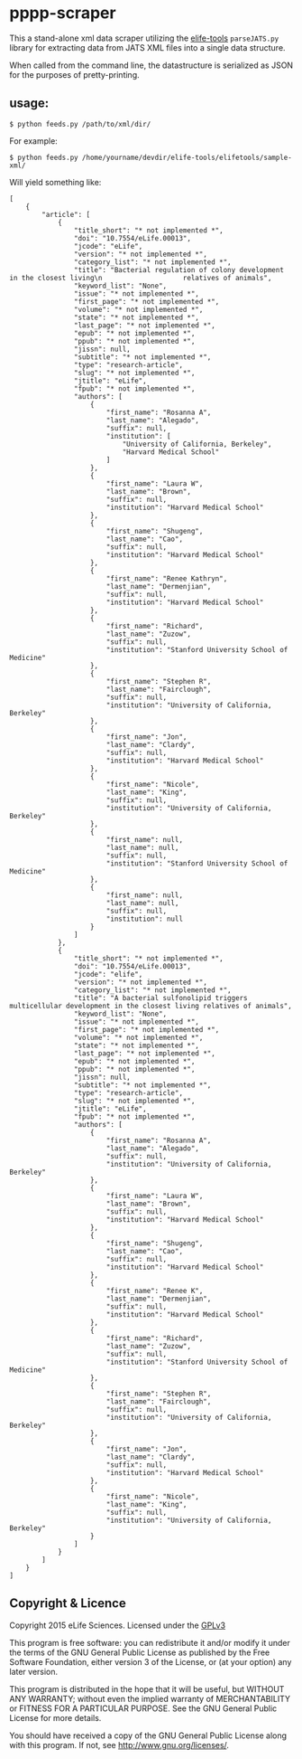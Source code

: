 # pppp-scraper

This a stand-alone xml data scraper utilizing the 
[elife-tools](https://github.com/elifesciences/elife-tools) `parseJATS.py` 
library for extracting data from JATS XML files into a single data structure.

When called from the command line, the datastructure is serialized as JSON for
the purposes of pretty-printing.

## usage:

    $ python feeds.py /path/to/xml/dir/

For example:

    $ python feeds.py /home/yourname/devdir/elife-tools/elifetools/sample-xml/
        
Will yield something like:

    [
        {
            "article": [
                {
                    "title_short": "* not implemented *", 
                    "doi": "10.7554/eLife.00013", 
                    "jcode": "eLife", 
                    "version": "* not implemented *", 
                    "category_list": "* not implemented *", 
                    "title": "Bacterial regulation of colony development in the closest living\n                    relatives of animals", 
                    "keyword_list": "None", 
                    "issue": "* not implemented *", 
                    "first_page": "* not implemented *", 
                    "volume": "* not implemented *", 
                    "state": "* not implemented *", 
                    "last_page": "* not implemented *", 
                    "epub": "* not implemented *", 
                    "ppub": "* not implemented *", 
                    "jissn": null, 
                    "subtitle": "* not implemented *", 
                    "type": "research-article", 
                    "slug": "* not implemented *", 
                    "jtitle": "eLife", 
                    "fpub": "* not implemented *", 
                    "authors": [
                        {
                            "first_name": "Rosanna A", 
                            "last_name": "Alegado", 
                            "suffix": null, 
                            "institution": [
                                "University of California, Berkeley", 
                                "Harvard Medical School"
                            ]
                        }, 
                        {
                            "first_name": "Laura W", 
                            "last_name": "Brown", 
                            "suffix": null, 
                            "institution": "Harvard Medical School"
                        }, 
                        {
                            "first_name": "Shugeng", 
                            "last_name": "Cao", 
                            "suffix": null, 
                            "institution": "Harvard Medical School"
                        }, 
                        {
                            "first_name": "Renee Kathryn", 
                            "last_name": "Dermenjian", 
                            "suffix": null, 
                            "institution": "Harvard Medical School"
                        }, 
                        {
                            "first_name": "Richard", 
                            "last_name": "Zuzow", 
                            "suffix": null, 
                            "institution": "Stanford University School of Medicine"
                        }, 
                        {
                            "first_name": "Stephen R", 
                            "last_name": "Fairclough", 
                            "suffix": null, 
                            "institution": "University of California, Berkeley"
                        }, 
                        {
                            "first_name": "Jon", 
                            "last_name": "Clardy", 
                            "suffix": null, 
                            "institution": "Harvard Medical School"
                        }, 
                        {
                            "first_name": "Nicole", 
                            "last_name": "King", 
                            "suffix": null, 
                            "institution": "University of California, Berkeley"
                        }, 
                        {
                            "first_name": null, 
                            "last_name": null, 
                            "suffix": null, 
                            "institution": "Stanford University School of Medicine"
                        }, 
                        {
                            "first_name": null, 
                            "last_name": null, 
                            "suffix": null, 
                            "institution": null
                        }
                    ]
                }, 
                {
                    "title_short": "* not implemented *", 
                    "doi": "10.7554/eLife.00013", 
                    "jcode": "elife", 
                    "version": "* not implemented *", 
                    "category_list": "* not implemented *", 
                    "title": "A bacterial sulfonolipid triggers multicellular development in the closest living relatives of animals", 
                    "keyword_list": "None", 
                    "issue": "* not implemented *", 
                    "first_page": "* not implemented *", 
                    "volume": "* not implemented *", 
                    "state": "* not implemented *", 
                    "last_page": "* not implemented *", 
                    "epub": "* not implemented *", 
                    "ppub": "* not implemented *", 
                    "jissn": null, 
                    "subtitle": "* not implemented *", 
                    "type": "research-article", 
                    "slug": "* not implemented *", 
                    "jtitle": "eLife", 
                    "fpub": "* not implemented *", 
                    "authors": [
                        {
                            "first_name": "Rosanna A", 
                            "last_name": "Alegado", 
                            "suffix": null, 
                            "institution": "University of California, Berkeley"
                        }, 
                        {
                            "first_name": "Laura W", 
                            "last_name": "Brown", 
                            "suffix": null, 
                            "institution": "Harvard Medical School"
                        }, 
                        {
                            "first_name": "Shugeng", 
                            "last_name": "Cao", 
                            "suffix": null, 
                            "institution": "Harvard Medical School"
                        }, 
                        {
                            "first_name": "Renee K", 
                            "last_name": "Dermenjian", 
                            "suffix": null, 
                            "institution": "Harvard Medical School"
                        }, 
                        {
                            "first_name": "Richard", 
                            "last_name": "Zuzow", 
                            "suffix": null, 
                            "institution": "Stanford University School of Medicine"
                        }, 
                        {
                            "first_name": "Stephen R", 
                            "last_name": "Fairclough", 
                            "suffix": null, 
                            "institution": "University of California, Berkeley"
                        }, 
                        {
                            "first_name": "Jon", 
                            "last_name": "Clardy", 
                            "suffix": null, 
                            "institution": "Harvard Medical School"
                        }, 
                        {
                            "first_name": "Nicole", 
                            "last_name": "King", 
                            "suffix": null, 
                            "institution": "University of California, Berkeley"
                        }
                    ]
                }
            ]
        }
    ]

## Copyright & Licence

Copyright 2015 eLife Sciences. Licensed under the [GPLv3](gpl.txt)

This program is free software: you can redistribute it and/or modify
it under the terms of the GNU General Public License as published by
the Free Software Foundation, either version 3 of the License, or
(at your option) any later version.

This program is distributed in the hope that it will be useful,
but WITHOUT ANY WARRANTY; without even the implied warranty of
MERCHANTABILITY or FITNESS FOR A PARTICULAR PURPOSE.  See the
GNU General Public License for more details.

You should have received a copy of the GNU General Public License
along with this program.  If not, see <http://www.gnu.org/licenses/>.

